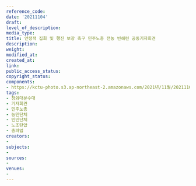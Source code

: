 ```yaml
---
reference_code: 
date: '20211104'
draft: 
level_of_description: 
media_type: 
title: 안정적 집회 및 행진 보장 촉구 민주노총 전농 빈해련 공동기자회견
description: 
weight: 
modified_at: 
created_at: 
link: 
public_access_status: 
copyright_status: 
components:
- https://kctu-photo.s3.ap-northeast-2.amazonaws.com/2021년/11월/20211104-안정적+집회+및+행진+보장+촉구+민주노총+전농+빈해련+공동기자회견_청와대분수대_기자회견_민주노총_농민단체_빈민단체_노조탄압_총파업/404434_63723_4955.jpg
tags:
- 청와대분수대
- 기자회견
- 민주노총
- 농민단체
- 빈민단체
- 노조탄압
- 총파업
creators:
- 
subjects:
- 
sources:
- 
venues:
- 
---
```

